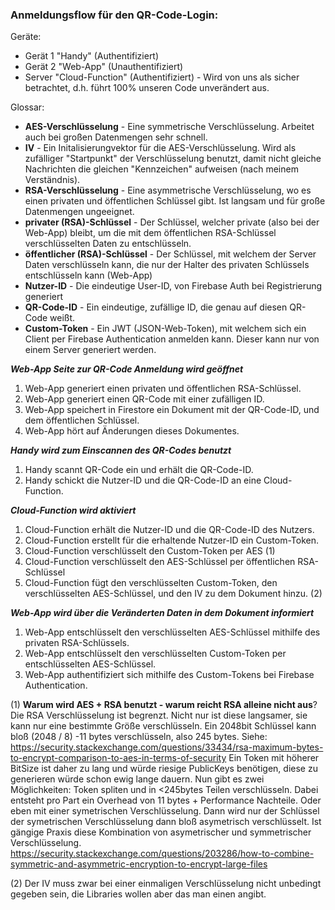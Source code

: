 ### Anmeldungsflow für den QR-Code-Login:

Geräte:

- Gerät 1 "Handy" (Authentifiziert)
- Gerät 2 "Web-App" (Unauthentifiziert)
- Server "Cloud-Function" (Authentifiziert) - Wird von uns als sicher betrachtet, d.h. führt 100% unseren Code unverändert aus.

Glossar:

- **AES-Verschlüsselung** - Eine symmetrische Verschlüsselung. Arbeitet auch bei großen Datenmengen sehr schnell.
- **IV** - Ein Initalisierungvektor für die AES-Verschlüsselung. Wird als zufälliger "Startpunkt" der Verschlüsselung benutzt, damit nicht gleiche Nachrichten die gleichen "Kennzeichen" aufweisen (nach meinem Verständnis).
- **RSA-Verschlüsselung** - Eine asymmetrische Verschlüsselung, wo es einen privaten und öffentlichen Schlüssel gibt. Ist langsam und für große Datenmengen ungeeignet.
- **privater (RSA)-Schlüssel** - Der Schlüssel, welcher private (also bei der Web-App) bleibt, um die mit dem öffentlichen RSA-Schlüssel verschlüsselten Daten zu entschlüsseln.
- **öffentlicher (RSA)-Schlüssel** - Der Schlüssel, mit welchem der Server Daten verschlüsseln kann, die nur der Halter des privaten Schlüssels entschlüsseln kann (Web-App)
- **Nutzer-ID** - Die eindeutige User-ID, von Firebase Auth bei Registrierung generiert
- **QR-Code-ID** - Ein eindeutige, zufällige ID, die genau auf diesen QR-Code weißt.
- **Custom-Token** - Ein JWT (JSON-Web-Token), mit welchem sich ein Client per Firebase Authentication anmelden kann. Dieser kann nur von einem Server generiert werden.

**_Web-App Seite zur QR-Code Anmeldung wird geöffnet_**

1. Web-App generiert einen privaten und öffentlichen RSA-Schlüssel.
2. Web-App generiert einen QR-Code mit einer zufälligen ID.
3. Web-App speichert in Firestore ein Dokument mit der QR-Code-ID, und dem öffentlichen Schlüssel.
4. Web-App hört auf Änderungen dieses Dokumentes.

**_Handy wird zum Einscannen des QR-Codes benutzt_**

1. Handy scannt QR-Code ein und erhält die QR-Code-ID.
2. Handy schickt die Nutzer-ID und die QR-Code-ID an eine Cloud-Function.

**_Cloud-Function wird aktiviert_**

1. Cloud-Function erhält die Nutzer-ID und die QR-Code-ID des Nutzers.
2. Cloud-Function erstellt für die erhaltende Nutzer-ID ein Custom-Token.
3. Cloud-Function verschlüsselt den Custom-Token per AES (1)
4. Cloud-Function verschlüsselt den AES-Schlüssel per öffentlichen RSA-Schlüssel
5. Cloud-Function fügt den verschlüsselten Custom-Token, den verschlüsselten AES-Schlüssel, und den IV zu dem Dokument hinzu. (2)

**_Web-App wird über die Veränderten Daten in dem Dokument informiert_**

1. Web-App entschlüsselt den verschlüsselten AES-Schlüssel mithilfe des privaten RSA-Schlüssels.
2. Web-App entschlüsselt den verschlüsselten Custom-Token per entschlüsselten AES-Schlüssel.
3. Web-App authentifiziert sich mithilfe des Custom-Tokens bei Firebase Authentication.

(1) **Warum wird AES + RSA benutzt - warum reicht RSA alleine nicht aus**?  
Die RSA Verschlüsselung ist begrenzt. Nicht nur ist diese langsamer, sie kann nur eine bestimmte Größe verschlüsseln. Ein 2048bit Schlüssel kann bloß (2048 / 8) -11 bytes verschlüsseln, also 245 bytes. Siehe: https://security.stackexchange.com/questions/33434/rsa-maximum-bytes-to-encrypt-comparison-to-aes-in-terms-of-security Ein Token mit höherer BitSize ist daher zu lang und würde riesige PublicKeys benötigen, diese zu generieren würde schon ewig lange dauern. Nun gibt es zwei Möglichkeiten: Token spliten und in <245bytes Teilen verschlüsseln. Dabei entsteht pro Part ein Overhead von 11 bytes + Performance Nachteile. Oder eben mit einer symetrischen Verschlüsselung. Dann wird nur der Schlüssel der symetrischen Verschlüsselung dann bloß asymetrisch verschlüsselt. Ist gängige Praxis diese Kombination von asymetrischer und symmetrischer Verschlüsselung. https://security.stackexchange.com/questions/203286/how-to-combine-symmetric-and-asymmetric-encryption-to-encrypt-large-files

(2) Der IV muss zwar bei einer einmaligen Verschlüsselung nicht unbedingt gegeben sein, die Libraries wollen aber das man einen angibt.
